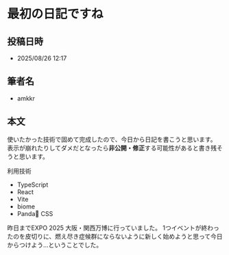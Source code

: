# 最初の日記ですね

## 投稿日時

- 2025/08/26 12:17

## 筆者名

- amkkr

## 本文

使いたかった技術で固めて完成したので、今日から日記を書こうと思います。
表示が崩れたりしてダメだとなったら**非公開・修正**する可能性があると書き残そうと思います。

利用技術

- TypeScript
- React
- Vite
- biome
- Panda🐼 CSS

昨日までEXPO 2025 大阪・関西万博に行っていました。
1つイベントが終わったのを皮切りに、燃え尽き症候群にならないように新しく始めようと思って今日からつけよう...ということでした。
